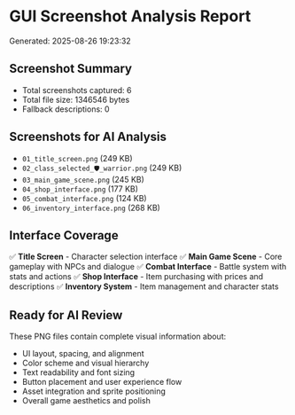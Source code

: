# GUI Screenshot Analysis Report

Generated: 2025-08-26 19:23:32

## Screenshot Summary

- Total screenshots captured: 6
- Total file size: 1346546 bytes
- Fallback descriptions: 0

## Screenshots for AI Analysis

- `01_title_screen.png` (249 KB)
- `02_class_selected_🛡_warrior.png` (249 KB)
- `03_main_game_scene.png` (245 KB)
- `04_shop_interface.png` (177 KB)
- `05_combat_interface.png` (124 KB)
- `06_inventory_interface.png` (268 KB)

## Interface Coverage

✅ **Title Screen** - Character selection interface
✅ **Main Game Scene** - Core gameplay with NPCs and dialogue
✅ **Combat Interface** - Battle system with stats and actions
✅ **Shop Interface** - Item purchasing with prices and descriptions
✅ **Inventory System** - Item management and character stats

## Ready for AI Review

These PNG files contain complete visual information about:
- UI layout, spacing, and alignment
- Color scheme and visual hierarchy
- Text readability and font sizing
- Button placement and user experience flow
- Asset integration and sprite positioning
- Overall game aesthetics and polish
